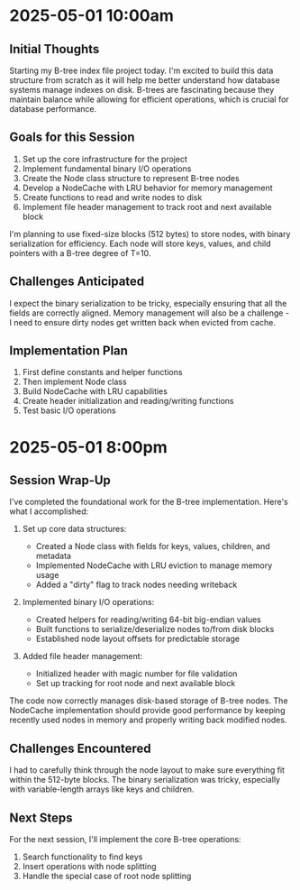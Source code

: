 # 2025-05-01 10:00am

## Initial Thoughts
Starting my B-tree index file project today. I'm excited to build this data structure from scratch as it will help me better understand how database systems manage indexes on disk. B-trees are fascinating because they maintain balance while allowing for efficient operations, which is crucial for database performance.

## Goals for this Session
1. Set up the core infrastructure for the project
2. Implement fundamental binary I/O operations
3. Create the Node class structure to represent B-tree nodes
4. Develop a NodeCache with LRU behavior for memory management
5. Create functions to read and write nodes to disk
6. Implement file header management to track root and next available block

I'm planning to use fixed-size blocks (512 bytes) to store nodes, with binary serialization for efficiency. Each node will store keys, values, and child pointers with a B-tree degree of T=10.

## Challenges Anticipated
I expect the binary serialization to be tricky, especially ensuring that all the fields are correctly aligned. Memory management will also be a challenge - I need to ensure dirty nodes get written back when evicted from cache.

## Implementation Plan
1. First define constants and helper functions
2. Then implement Node class
3. Build NodeCache with LRU capabilities
4. Create header initialization and reading/writing functions
5. Test basic I/O operations


# 2025-05-01 8:00pm

## Session Wrap-Up
I've completed the foundational work for the B-tree implementation. Here's what I accomplished:

1. Set up core data structures:
   - Created a Node class with fields for keys, values, children, and metadata
   - Implemented NodeCache with LRU eviction to manage memory usage
   - Added a "dirty" flag to track nodes needing writeback

2. Implemented binary I/O operations:
   - Created helpers for reading/writing 64-bit big-endian values
   - Built functions to serialize/deserialize nodes to/from disk blocks
   - Established node layout offsets for predictable storage

3. Added file header management:
   - Initialized header with magic number for file validation
   - Set up tracking for root node and next available block

The code now correctly manages disk-based storage of B-tree nodes. The NodeCache implementation should provide good performance by keeping recently used nodes in memory and properly writing back modified nodes.

## Challenges Encountered
I had to carefully think through the node layout to make sure everything fit within the 512-byte blocks. The binary serialization was tricky, especially with variable-length arrays like keys and children.

## Next Steps
For the next session, I'll implement the core B-tree operations:
1. Search functionality to find keys
2. Insert operations with node splitting
3. Handle the special case of root node splitting
